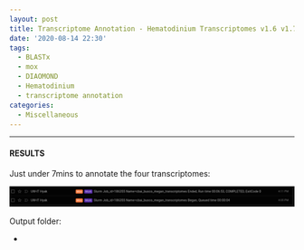 ```yaml
---
layout: post
title: Transcriptome Annotation - Hematodinium Transcriptomes v1.6 v1.7 v2.1 v3.1 with DIAMOND BLASTx on Mox
date: '2020-08-14 22:30'
tags:
  - BLASTx
  - mox
  - DIAOMOND
  - Hematodinium
  - transcriptome annotation
categories:
  - Miscellaneous
---
```




---

#### RESULTS

Just under 7mins to annotate the four transcriptomes:

![DIAMOND BLASTx cumulative runtime](https://github.com/RobertsLab/sams-notebook/blob/master/images/screencaps/20200814_hemat_diamond_blastx_v1.6_v1.7_v2.1_v3.1_runtimes.png?raw=true)

Output folder:

- []()
